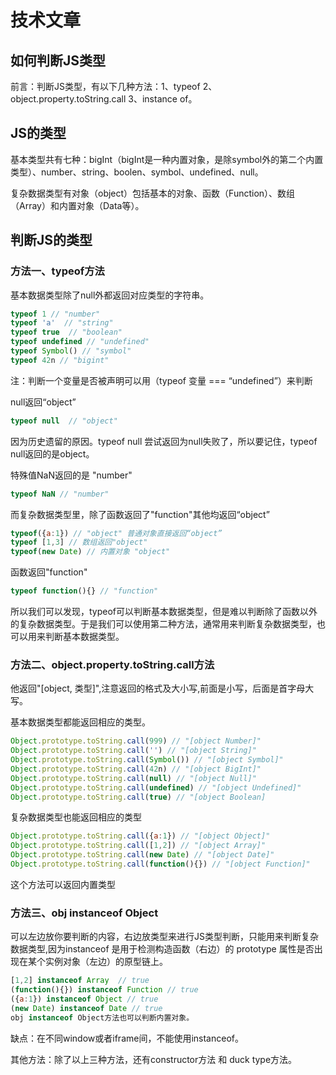 # 技术文章

## 如何判断JS类型

前言：判断JS类型，有以下几种方法：1、typeof 2、object.property.toString.call 3、instance of。

## JS的类型
基本类型共有七种：bigInt（bigInt是一种内置对象，是除symbol外的第二个内置类型）、number、string、boolen、symbol、undefined、null。

复杂数据类型有对象（object）包括基本的对象、函数（Function）、数组（Array）和内置对象（Data等）。

## 判断JS的类型

### 方法一、typeof方法

基本数据类型除了null外都返回对应类型的字符串。

```js
typeof 1 // "number" 
typeof 'a'  // "string"
typeof true  // "boolean"
typeof undefined // "undefined"
typeof Symbol() // "symbol"
typeof 42n // "bigint"
```
注：判断一个变量是否被声明可以用（typeof 变量 === “undefined”）来判断

null返回“object”

```js
typeof null  // "object"
```
因为历史遗留的原因。typeof null 尝试返回为null失败了，所以要记住，typeof null返回的是object。

特殊值NaN返回的是 "number"
```js
typeof NaN // "number"
```
而复杂数据类型里，除了函数返回了"function"其他均返回“object”

```js
typeof({a:1}) // "object" 普通对象直接返回“object”
typeof [1,3] // 数组返回"object"
typeof(new Date) // 内置对象 "object"
```
函数返回"function"

``` js
typeof function(){} // "function"
```
所以我们可以发现，typeof可以判断基本数据类型，但是难以判断除了函数以外的复杂数据类型。于是我们可以使用第二种方法，通常用来判断复杂数据类型，也可以用来判断基本数据类型。

### 方法二、object.property.toString.call方法

他返回"[object, 类型]",注意返回的格式及大小写,前面是小写，后面是首字母大写。

基本数据类型都能返回相应的类型。

``` js
Object.prototype.toString.call(999) // "[object Number]"
Object.prototype.toString.call('') // "[object String]"
Object.prototype.toString.call(Symbol()) // "[object Symbol]"
Object.prototype.toString.call(42n) // "[object BigInt]"
Object.prototype.toString.call(null) // "[object Null]"
Object.prototype.toString.call(undefined) // "[object Undefined]"
Object.prototype.toString.call(true) // "[object Boolean]
```
复杂数据类型也能返回相应的类型

``` js
Object.prototype.toString.call({a:1}) // "[object Object]"
Object.prototype.toString.call([1,2]) // "[object Array]"
Object.prototype.toString.call(new Date) // "[object Date]"
Object.prototype.toString.call(function(){}) // "[object Function]"
```
这个方法可以返回内置类型

### 方法三、obj instanceof Object

可以左边放你要判断的内容，右边放类型来进行JS类型判断，只能用来判断复杂数据类型,因为instanceof 是用于检测构造函数（右边）的 prototype 属性是否出现在某个实例对象（左边）的原型链上。

```js
[1,2] instanceof Array  // true
(function(){}) instanceof Function // true
({a:1}) instanceof Object // true
(new Date) instanceof Date // true
obj instanceof Object方法也可以判断内置对象。
```

缺点：在不同window或者iframe间，不能使用instanceof。

其他方法：除了以上三种方法，还有constructor方法 和 duck type方法。

